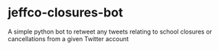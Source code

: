 # jeffco-closures-bot

A simple python bot to retweet any tweets relating to school closures or cancellations from a given Twitter account
